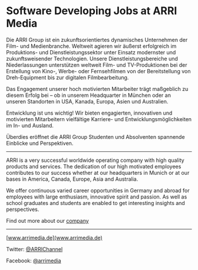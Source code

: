 # Software Developing Jobs at ARRI Media

Die ARRI Group ist ein zukunftsorientiertes dynamisches Unternehmen der Film- und Medienbranche. Weltweit agieren wir äußerst erfolgreich im Produktions- und Dienstleistungssektor unter Einsatz modernster und zukunftsweisender Technologien. Unsere Dienstleistungsbereiche und Niederlassungen unterstützen weltweit Film- und TV-Produktionen bei der Erstellung von Kino-, Werbe- oder Fernsehfilmen von der Bereitstellung von Dreh-Equipment bis zur digitalen Filmbearbeitung.

Das Engagement unserer hoch motivierten Mitarbeiter trägt maßgeblich zu diesem Erfolg bei – ob in unserem Headquarter in München oder an unseren Standorten in USA, Kanada, Europa, Asien und Australien.

Entwicklung ist uns wichtig! Wir bieten engagierten, innovativen und motivierten Mitarbeitern  vielfältige Karriere- und Entwicklungsmöglichkeiten im In- und Ausland.

Überdies eröffnet die ARRI Group Studenten und Absolventen spannende Einblicke und Perspektiven.

---
ARRI is a very successful worldwide operating company with high quality products and services. The dedication of our high motivated employees contributes to our success whether at our headquarters in Munich or at our bases in America, Canada, Europe, Asia and Australia.

We offer continuous varied career opportunities in Germany and abroad for employees with large enthusiasm, innovative spirit and passion. As well as school graduates and students are enabled to get interesting insights and perspectives.


Find out more about our [company](http://www.arri.com/de/unternehmen/karriere/)

---
[www.arrimedia.de](www.arrimedia.de)

Twitter: [@ARRIChannel](http://twitter.com/ARRIChannel)

Facebook: [@arrimedia](https://www.facebook.com/arrimedia/)
